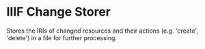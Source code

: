 # IIIF Change Storer

Stores the IRIs of changed resources and their actions (e.g. 'create', 'delete') in a file for further processing.
